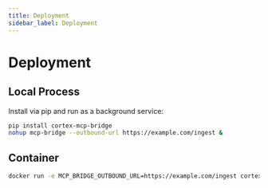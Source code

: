 ```yaml
---
title: Deployment
sidebar_label: Deployment
---
```


# Deployment

## Local Process
Install via pip and run as a background service:
```bash
pip install cortex-mcp-bridge
nohup mcp-bridge --outbound-url https://example.com/ingest &
```

## Container
```bash
docker run -e MCP_BRIDGE_OUTBOUND_URL=https://example.com/ingest cortex/mcp-bridge:latest

```